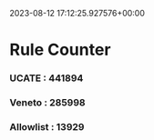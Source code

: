 2023-08-12 17:12:25.927576+00:00
# Rule Counter 
 ### UCATE : 441894

 ### Veneto : 285998

 ### Allowlist : 13929